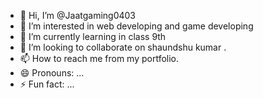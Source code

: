 - 👋 Hi, I’m @Jaatgaming0403
- 👀 I’m interested in web developing and game developing 
- 🌱 I’m currently learning in class 9th 
- 💞️ I’m looking to collaborate on shaundshu kumar .
- 📫 How to reach me from my portfolio. 
- 😄 Pronouns: ...
- ⚡ Fun fact: ...

<!---
Jaatgaming0403/Jaatgaming0403 is a ✨ special ✨ repository because its `README.md` (this file) appears on your GitHub profile.
You can click the Preview link to take a look at your changes.
--->
